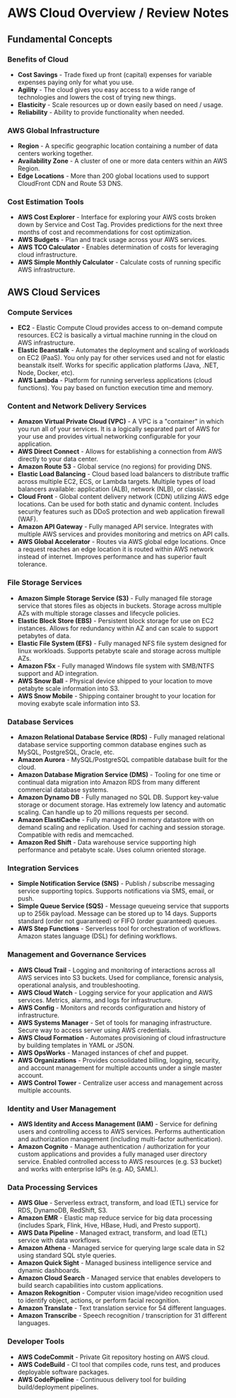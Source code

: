 # AWS Cloud Overview / Review Notes

## Fundamental Concepts

### Benefits of Cloud

  * **Cost Savings** - Trade fixed up front (capital) expenses for variable expenses paying only for what you use.
  * **Agility** - The cloud gives you easy access to a wide range of technologies and lowers the cost of trying new things.
  * **Elasticity** - Scale resources up or down easily based on need / usage.
  * **Reliability** - Ability to provide functionality when needed.

### AWS Global Infrastructure

  * **Region** - A specific geographic location containing a number of data centers working together.
  * **Availability Zone** - A cluster of one or more data centers within an AWS Region.
  * **Edge Locations** - More than 200 global locations used to support CloudFront CDN and Route 53 DNS.  

### Cost Estimation Tools

  * **AWS Cost Explorer** - Interface for exploring your AWS costs broken down by Service and Cost Tag. Provides predictions
                            for the next three months of cost and recommendations for cost optimization. 
  * **AWS Budgets** - Plan and track usage across your AWS services. 
  * **AWS TCO Calculator** - Enables determination of costs for leveraging cloud infrastructure.
  * **AWS Simple Monthly Calculator** - Calculate costs of running specific AWS infrastructure. 

## AWS Cloud Services

### Compute Services
  * **EC2** - Elastic Compute Cloud provides access to on-demand compute resources. EC2 is basically a virtual machine
              running in the cloud on AWS infrastructure.
  * **Elastic Beanstalk** - Automates the deployment and scaling of workloads on EC2 (PaaS). You only pay for other
                            services used and not for elastic beanstalk itself. Works for specific application platforms
                            (Java, .NET, Node, Docker, etc).
  * **AWS Lambda** - Platform for running serverless applications (cloud functions). You pay based on function execution
                     time and memory.

### Content and Network Delivery Services
  * **Amazon Virtual Private Cloud (VPC)** - A VPC is a "container" in which you run all of your services. It is a logically
                                             separated part of AWS for your use and provides virtual networking configurable 
                                             for your application. 
  * **AWS Direct Connect** - Allows for establishing a connection from AWS directly to your data center.
  * **Amazon Route 53** - Global service (no regions) for providing DNS.
  * **Elastic Load Balancing** - Cloud based load balancers to distribute traffic across multiple EC2, ECS, or Lambda
                                 targets. Multiple types of load balancers available: application (ALB), network (NLB),
                                 or classic.
  * **Cloud Front** - Global content delivery network (CDN) utilizing AWS edge locations. Can be used for both static
                      and dynamic content. Includes security features such as DDoS protection and web application firewall (WAF). 
  * **Amazon API Gateway** - Fully managed API service. Integrates with multiple AWS services and provides monitoring 
                             and metrics on API calls.
  * **AWS Global Accelerator** - Routes via AWS global edge locations. Once a request reaches an edge location it is 
                                 routed within AWS network instead of internet. Improves performance and has superior
                                 fault tolerance. 

### File Storage Services
  * **Amazon Simple Storage Service (S3)** - Fully managed file storage service that stores files as objects in buckets.
                                             Storage across multiple AZs with multiple storage classes and lifecycle policies.
  * **Elastic Block Store (EBS)** - Persistent block storage for use on EC2 instances. Allows for redundancy within AZ
                                    and can scale to support petabytes of data.
  * **Elastic File System (EFS)** - Fully managed NFS file system designed for linux workloads. Supports petabyte scale
                                    and storage across multiple AZs.
  * **Amazon FSx** - Fully managed Windows file system with SMB/NTFS support and AD integration.
  * **AWS Snow Ball** - Physical device shipped to your location to move petabyte scale information into S3.
  * **AWS Snow Mobile** - Shipping container brought to your location for moving exabyte scale information into S3.

### Database Services
  * **Amazon Relational Database Service (RDS)** - Fully managed relational database service supporting common database
                                                   engines such as MySQL, PostgreSQL, Oracle, etc.
  * **Amazon Aurora** - MySQL/PostgreSQL compatible database built for the cloud.
  * **Amazon Database Migration Service (DMS)** - Tooling for one time or continual data migration into Amazon RDS from
                                                  many different commercial database systems.
  * **Amazon Dynamo DB** - Fully managed no SQL DB. Support key-value storage or document storage. Has extremely low latency
                           and automatic scaling. Can handle up to 20 millions requests per second.
  * **Amazon ElastiCache** - Fully managed in memory datastore with on demand scaling and replication. Used for caching
                             and session storage. Compatible with redis and memcached. 
  * **Amazon Red Shift** - Data warehouse service supporting high performance and petabyte scale. Uses column oriented storage.

### Integration Services
  * **Simple Notification Service (SNS)** - Publish / subscribe messaging service supporting topics. Supports notifications
                                            via SMS, email, or push.
  * **Simple Queue Service (SQS)** - Message queueing service that supports up to 256k payload. Message can be stored up
                                     to 14 days. Supports standard (order not guaranteed) or FIFO (order guaranteed) queues.
  * **AWS Step Functions** - Serverless tool for orchestration of workflows. Amazon states language (DSL) for defining workflows.

### Management and Governance Services
  * **AWS Cloud Trail** - Logging and monitoring of interactions across all AWS services into S3 buckets. Used for 
                          compliance, forensic analysis, operational analysis, and troubleshooting. 
  * **AWS Cloud Watch** - Logging service for your application and AWS services. Metrics, alarms, and logs for infrastructure. 
  * **AWS Config** - Monitors and records configuration and history of infrastructure. 
  * **AWS Systems Manager** - Set of tools for managing infrastructure. Secure way to access server using AWS credentials.
  * **AWS Cloud Formation** - Automates provisioning of cloud infrastructure by building templates in YAML or JSON. 
  * **AWS OpsWorks** - Managed instances of chef and puppet.
  * **AWS Organizations** - Provides consolidated billing, logging, security, and account management for multiple accounts
                            under a single master account.
  * **AWS Control Tower** - Centralize user access and management across multiple accounts.

### Identity and User Management

* **AWS Identity and Access Management (IAM)** - Service for defining users and controlling access to AWS services. Performs
                                                 authentication and authorization management (including multi-factor authentication).
* **Amazon Cognito** - Manage authentication / authorization for your custom applications and provides a fully managed user 
                       directory service. Enabled controlled access to AWS resources (e.g. S3 bucket) and works with enterprise
                       IdPs (e.g. AD, SAML).

### Data Processing Services
* **AWS Glue** - Serverless extract, transform, and load (ETL) service for RDS, DynamoDB, RedShift, S3. 
* **Amazon EMR** - Elastic map reduce service for big data processing (includes Spark, Flink, Hive, HBase, Hudi, and Presto support).
* **AWS Data Pipeline** - Managed extract, transform, and load (ETL) service with data workflows.
* **Amazon Athena** - Managed service for querying large scale data in S2 using standard SQL style queries.
* **Amazon Quick Sight** - Managed business intelligence service and dynamic dashboards.
* **Amazon Cloud Search** - Managed service that enables developers to build search capabilities into custom applications.
* **Amazon Rekognition** - Computer vision image/video recognition used to identify object, actions, or perform facial recognition. 
* **Amazon Translate** - Text translation service for 54 different languages.
* **Amazon Transcribe** - Speech recognition / transcription for 31 different languages.

### Developer Tools

* **AWS CodeCommit** - Private Git repository hosting on AWS cloud.
* **AWS CodeBuild** - CI tool that compiles code, runs test, and produces deployable software packages. 
* **AWS CodePipeline** - Continuous delivery tool for building build/deployment pipelines. 